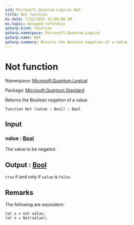 ```yaml
---
uid: Microsoft.Quantum.Logical.Not
title: Not function
ms.date: 7/22/2021 12:00:00 AM
ms.topic: managed-reference
qsharp.kind: function
qsharp.namespace: Microsoft.Quantum.Logical
qsharp.name: Not
qsharp.summary: Returns the Boolean negation of a value.
---
```


# Not function

Namespace: [Microsoft.Quantum.Logical](xref:Microsoft.Quantum.Logical)

Package: [Microsoft.Quantum.Standard](https://nuget.org/packages/Microsoft.Quantum.Standard)


Returns the Boolean negation of a value.

```qsharp
function Not (value : Bool) : Bool
```


## Input

### value : [Bool](xref:microsoft.quantum.qsharp.valueliterals#bool-literals)

The value to be negated.



## Output : [Bool](xref:microsoft.quantum.qsharp.valueliterals#bool-literals)

`true` if and only if `value` is `false`.

## Remarks

The following are equivalent:```qsharplet x = not value;let x = Not(value);```